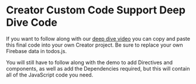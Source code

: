 # Creator Custom Code Support Deep Dive Code
If you want to follow along with our [deep dive video](https://www.youtube.com/watch?v=IrwrZBBOiP8) you can copy and paste this final code into your own Creator project. Be sure to replace your own Firebase data in todos.js.

You will still have to follow along with the demo to add Directives and components, as well as add the Dependencies required, but this will contain all of the JavaScript code you need.
